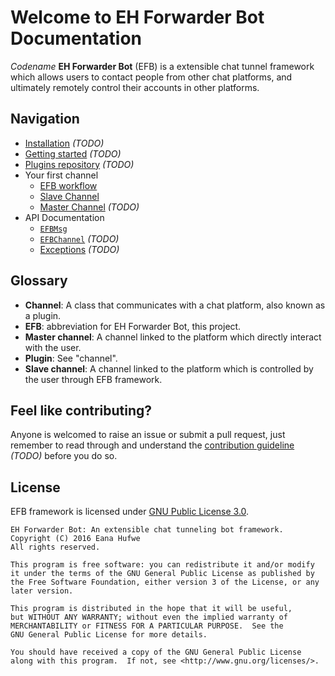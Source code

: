 # Welcome to EH Forwarder Bot Documentation

_Codename_ **EH Forwarder Bot** (EFB) is a extensible chat tunnel framework which allows users to contact people from other chat platforms, and ultimately remotely control their accounts in other platforms.

## Navigation
* [Installation]() _(TODO)_
* [Getting started]() _(TODO)_
* [Plugins repository]() _(TODO)_
* Your first channel
    * [EFB workflow](workflow.md)
    * [Slave Channel](slave-channel.md)
    * [Master Channel]() _(TODO)_
* API Documentation
    * [`EFBMsg`](message.md)
    * [`EFBChannel`]() _(TODO)_
    * [Exceptions]() _(TODO)_

## Glossary
* **Channel**: A class that communicates with a chat platform, also known as a plugin.
* **EFB**: abbreviation for EH Forwarder Bot, this project.
* **Master channel**: A channel linked to the platform which directly interact with the user.
* **Plugin**: See "channel".
* **Slave channel**: A channel linked to the platform which is controlled by the user through EFB framework.

## Feel like contributing?
Anyone is welcomed to raise an issue or submit a pull request, just remember to read through and understand the [contribution guideline](CONTRIBUTION.md) _(TODO)_ before you do so.

## License
EFB framework is licensed under [GNU Public License 3.0](https://www.gnu.org/licenses/gpl-3.0.txt).

```
EH Forwarder Bot: An extensible chat tunneling bot framework.
Copyright (C) 2016 Eana Hufwe
All rights reserved.

This program is free software: you can redistribute it and/or modify
it under the terms of the GNU General Public License as published by
the Free Software Foundation, either version 3 of the License, or any later version.

This program is distributed in the hope that it will be useful,
but WITHOUT ANY WARRANTY; without even the implied warranty of
MERCHANTABILITY or FITNESS FOR A PARTICULAR PURPOSE.  See the
GNU General Public License for more details.

You should have received a copy of the GNU General Public License
along with this program.  If not, see <http://www.gnu.org/licenses/>.
```
